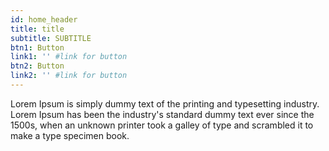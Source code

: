 ```yaml
---
id: home_header
title: title
subtitle: SUBTITLE
btn1: Button
link1: '' #link for button
btn2: Button
link2: '' #link for button
---
```


Lorem Ipsum is simply dummy text of the printing and typesetting industry. Lorem Ipsum has been the industry's standard dummy text ever since the 1500s, when an unknown printer took a galley of type and scrambled it to make a type specimen book.